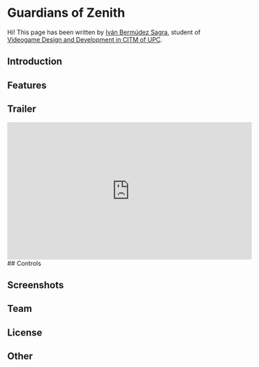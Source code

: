 # Guardians of Zenith

Hi! This page has been written by [Iván Bermúdez Sagra](http://github.com/IvanBSupc), student of [Videogame Design and Development in CITM of UPC](https://www.citm.upc.edu/esp/estudis/grau-videojocs-terrassa/).

## Introduction

## Features

## Trailer
<iframe width="560" height="315" src="https://www.youtube.com/embed/mPnxSs_5x4Y" title="YouTube video player" frameborder="0" allow="accelerometer; autoplay; clipboard-write; encrypted-media; gyroscope; picture-in-picture; web-share" allowfullscreen></iframe>
## Controls

## Screenshots

## Team

## License

## Other
